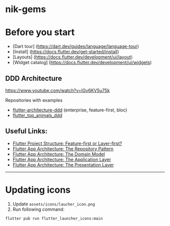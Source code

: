 # nik-gems

# Before you start

- [Dart tour] (https://dart.dev/guides/language/language-tour)
- [Install] (https://docs.flutter.dev/get-started/install)
- [Layouts] (https://docs.flutter.dev/development/ui/layout)
- [Widget catalog] (https://docs.flutter.dev/development/ui/widgets)

## DDD Architecture

https://www.youtube.com/watch?v=lGv6KV5u75k

Repositories with examples

- [flutter-architecture-ddd](https://github.com/mhadaily/flutter-architecture-ddd#enterprise-flutter-architecture-for-large-applications)
  (enterprise, feature-first, bloc)
- [flutter_top_animals_ddd](https://github.com/Hirakota/flutter_top_animals_ddd/tree/develop)

## Useful Links:

- [Flutter Project Structure: Feature-first or Layer-first?](https://codewithandrea.com/articles/flutter-project-structure/)
- [Flutter App Architecture: The Repository Pattern](https://codewithandrea.com/articles/flutter-repository-pattern/)
- [Flutter App Architecture: The Domain Model](https://codewithandrea.com/articles/flutter-app-architecture-domain-model/)
- [Flutter App Architecture: The Application Layer](https://codewithandrea.com/articles/flutter-app-architecture-application-layer/)
- [Flutter App Architecture: The Presentation Layer](https://codewithandrea.com/articles/flutter-presentation-layer/)

---

# Updating icons

1. Update `assets/icons/laucher_icon.png`
2. Run following command:

```bash
flutter pub run flutter_launcher_icons:main
```
